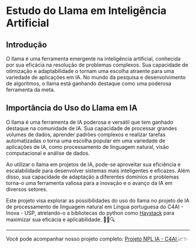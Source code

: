 # Estudo do Llama em Inteligência Artificial

## Introdução

O llama é uma ferramenta emergente na inteligência artificial, conhecida por sua eficácia na resolução de problemas complexos. Sua capacidade de otimização e adaptabilidade o tornam uma escolha atraente para uma variedade de aplicações em IA. No mundo da pesquisa e desenvolvimento de algoritmos, o llama está ganhando destaque como uma poderosa ferramenta da meta.

## Importância do Uso do Llama em IA

O llama é uma ferramenta de IA poderosa e versátil que tem ganhado destaque na comunidade de IA. Sua capacidade de processar grandes volumes de dados, aprender padrões complexos e realizar tarefas automatizadas o torna uma escolha popular em uma variedade de aplicações de IA, como processamento de linguagem natural, visão computacional e análise de dados.

Ao utilizar o llama em projetos de IA, pode-se aproveitar sua eficiência e escalabilidade para desenvolver sistemas mais inteligentes e eficazes. Além disso, sua capacidade de adaptação a diferentes domínios e problemas torna-o uma ferramenta valiosa para a inovação e o avanço da IA em diversos setores.

Este projeto visa explorar as possibilidades do uso do llama no projeto de IA de processamento de linguagem natural em Língua portuguesa do C4AI - Inova - USP, atrelando-o a bibliotecas do python como [Haystack](https://haystack.deepset.ai/)  para maximizar sua eficácia e aplicabilidade. 🚀🧠🔍

---

Você pode acompanhar nosso projeto completo: [Projeto NPL IA - C4AI  ](https://github.com/Eduds007/LanguageModels) 📈✨
